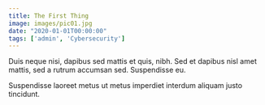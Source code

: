 ```yaml
---
title: The First Thing
image: images/pic01.jpg
date: "2020-01-01T00:00:00"
tags: ['admin', 'Cybersecurity']
---
```

Duis neque nisi, dapibus sed mattis et quis, nibh. Sed et dapibus nisl amet
mattis, sed a rutrum accumsan sed. Suspendisse eu.
<!-- more -->
Suspendisse laoreet metus ut metus imperdiet interdum aliquam justo tincidunt.
